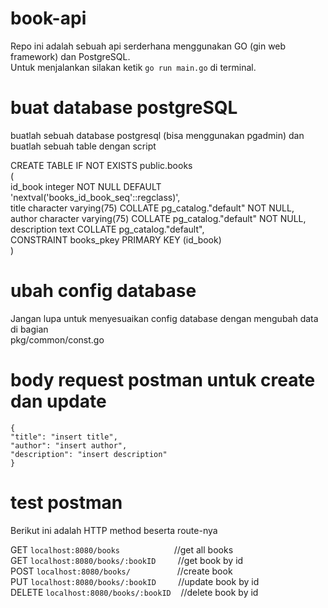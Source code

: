 # book-api
Repo ini adalah sebuah api serderhana menggunakan GO (gin web framework) dan PostgreSQL.   
Untuk menjalankan silakan ketik `go run main.go` di terminal.

# buat database postgreSQL
buatlah sebuah database postgresql (bisa menggunakan pgadmin) dan buatlah sebuah table dengan script  
  
CREATE TABLE IF NOT EXISTS public.books  
(  
    id_book integer NOT NULL DEFAULT 'nextval('books_id_book_seq'::regclass)',  
    title character varying(75) COLLATE pg_catalog."default" NOT NULL,  
    author character varying(75) COLLATE pg_catalog."default" NOT NULL,  
    description text COLLATE pg_catalog."default",  
    CONSTRAINT books_pkey PRIMARY KEY (id_book)  
)  

# ubah config database
Jangan lupa untuk menyesuaikan config database dengan mengubah data di bagian  
pkg/common/const.go

# body request postman untuk create dan update  
  ```
  {  
  "title": "insert title",  
  "author": "insert author",  
  "description": "insert description"  
  }  
  ```
# test postman
Berikut ini adalah HTTP method beserta route-nya  


GET `localhost:8080/books` &nbsp;&nbsp;&nbsp;&nbsp;&nbsp;&nbsp;&nbsp;&nbsp;&nbsp;&nbsp;&nbsp;&nbsp;&nbsp;&nbsp;&nbsp;&nbsp;&nbsp;&nbsp;&nbsp;&nbsp;&nbsp;//get all books  
GET `localhost:8080/books/:bookID` &nbsp;&nbsp;&nbsp;&nbsp;&nbsp;&nbsp;&nbsp;  //get book by id  
POST `localhost:8080/books/` &nbsp;&nbsp;&nbsp;&nbsp;&nbsp;&nbsp;&nbsp;&nbsp;&nbsp;&nbsp;&nbsp;&nbsp;&nbsp;&nbsp;&nbsp;&nbsp;&nbsp; //create book  
PUT `localhost:8080/books/:bookID` &nbsp;&nbsp;&nbsp;&nbsp;&nbsp;&nbsp;&nbsp;   //update book by id  
DELETE `localhost:8080/books/:bookID` &nbsp;&nbsp;  //delete book by id  
